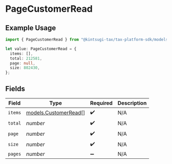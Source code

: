 # PageCustomerRead

## Example Usage

```typescript
import { PageCustomerRead } from "@kintsugi-tax/tax-platform-sdk/models";

let value: PageCustomerRead = {
  items: [],
  total: 212581,
  page: null,
  size: 802430,
};
```

## Fields

| Field                                              | Type                                               | Required                                           | Description                                        |
| -------------------------------------------------- | -------------------------------------------------- | -------------------------------------------------- | -------------------------------------------------- |
| `items`                                            | [models.CustomerRead](../models/customerread.md)[] | :heavy_check_mark:                                 | N/A                                                |
| `total`                                            | *number*                                           | :heavy_check_mark:                                 | N/A                                                |
| `page`                                             | *number*                                           | :heavy_check_mark:                                 | N/A                                                |
| `size`                                             | *number*                                           | :heavy_check_mark:                                 | N/A                                                |
| `pages`                                            | *number*                                           | :heavy_minus_sign:                                 | N/A                                                |